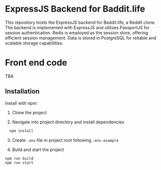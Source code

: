 # ExpressJS Backend for Baddit.life

This repository hosts the ExpressJS backend for Baddit.life, a Reddit clone. The backend is implemented with ExpressJS and utilizes PassportJS for session authentication. Redis is employed as the session store, offering efficient session management. Data is stored in PostgreSQL for reliable and scalable storage capabilities.

# Front end code

TBA

## Installation

Install with npm:

1. Clone the project

2. Navigate into project directory and install dependencies

```bash
  npm install
```

3. Create `.env` file in project root following `.env.example`

4. Build and start the project

```bash
npm run build
npm run start
```
